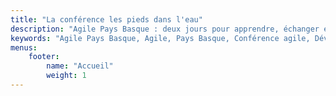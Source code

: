 ```yaml
---
title: "La conférence les pieds dans l'eau"
description: "Agile Pays Basque : deux jours pour apprendre, échanger et se détendre au Pays Basque. Conférences et ateliers le premier jour, open space le lendemain matin, puis détente au bord de l’océan."
keywords: "Agile Pays Basque, Agile, Pays Basque, Conférence agile, Développement logiciel, Product management, UX design, Facilitation, Open space, Ateliers, Communauté agile, Partage d’expériences, Ambiance conviviale, Événement agile, Accessibilité, Inclusion, Collaboration, Mer et montagne, Gastronomie locale, Réseautage, Innovation technologique"
menus:
    footer:
        name: "Accueil"
        weight: 1
---
```

